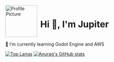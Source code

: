 
<div style="display: flex; align-items: center;">
  <img src="https://github.com/Yumin-Lim/Yumin-Lim/assets/97876054/5665bae4-6bf3-41d3-a0f7-0e4f6e8f9cc8" width="100" height="100" alt="Profile Picture" style="margin-right: 10px;">
 <h1 align="left">Hi 👋, I'm Jupiter</h1>
</div>

<p>🌱 I’m currently learning Godot Engine and AWS</p>

[![Top Langs](https://github-readme-stats.vercel.app/api/top-langs/?username=Yumin-Lim)](https://github.com/anuraghazra/github-readme-stats)
[![Anurag's GitHub stats](https://github-readme-stats.vercel.app/api?username=Yumin-Lim)](https://github.com/anuraghazra/github-readme-stats)
